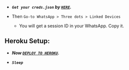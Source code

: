 - ***`Get your creds.json` by  [`HERE`](https://dreaded-pair.onrender.com).***

- Then `Go-to WhatsApp > Three dots > Linked Devices`
   - You will get a session ID in your WhatsApp. Copy it.

## Heroku Setup:

- ***Now [`DEPLOY TO HEROKU`](https://dashboard.heroku.com/new?template=).***

- ***`Sleep`***



